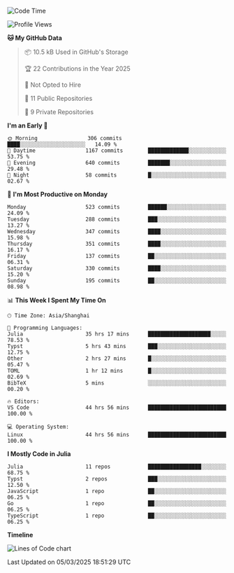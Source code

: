 <!--START_SECTION:waka-->
![Code Time](http://img.shields.io/badge/Code%20Time-287%20hrs%206%20mins-blue)

![Profile Views](http://img.shields.io/badge/Profile%20Views-46-blue)

**🐱 My GitHub Data** 

> 📦 10.5 kB Used in GitHub's Storage 
 > 
> 🏆 22 Contributions in the Year 2025
 > 
> 🚫 Not Opted to Hire
 > 
> 📜 11 Public Repositories 
 > 
> 🔑 9 Private Repositories 
 > 
**I'm an Early 🐤** 

```text
🌞 Morning                306 commits         ████░░░░░░░░░░░░░░░░░░░░░   14.09 % 
🌆 Daytime                1167 commits        █████████████░░░░░░░░░░░░   53.75 % 
🌃 Evening                640 commits         ███████░░░░░░░░░░░░░░░░░░   29.48 % 
🌙 Night                  58 commits          █░░░░░░░░░░░░░░░░░░░░░░░░   02.67 % 
```
📅 **I'm Most Productive on Monday** 

```text
Monday                   523 commits         ██████░░░░░░░░░░░░░░░░░░░   24.09 % 
Tuesday                  288 commits         ███░░░░░░░░░░░░░░░░░░░░░░   13.27 % 
Wednesday                347 commits         ████░░░░░░░░░░░░░░░░░░░░░   15.98 % 
Thursday                 351 commits         ████░░░░░░░░░░░░░░░░░░░░░   16.17 % 
Friday                   137 commits         ██░░░░░░░░░░░░░░░░░░░░░░░   06.31 % 
Saturday                 330 commits         ████░░░░░░░░░░░░░░░░░░░░░   15.20 % 
Sunday                   195 commits         ██░░░░░░░░░░░░░░░░░░░░░░░   08.98 % 
```


📊 **This Week I Spent My Time On** 

```text
🕑︎ Time Zone: Asia/Shanghai

💬 Programming Languages: 
Julia                    35 hrs 17 mins      ████████████████████░░░░░   78.53 % 
Typst                    5 hrs 43 mins       ███░░░░░░░░░░░░░░░░░░░░░░   12.75 % 
Other                    2 hrs 27 mins       █░░░░░░░░░░░░░░░░░░░░░░░░   05.47 % 
TOML                     1 hr 12 mins        █░░░░░░░░░░░░░░░░░░░░░░░░   02.69 % 
BibTeX                   5 mins              ░░░░░░░░░░░░░░░░░░░░░░░░░   00.20 % 

🔥 Editors: 
VS Code                  44 hrs 56 mins      █████████████████████████   100.00 % 

💻 Operating System: 
Linux                    44 hrs 56 mins      █████████████████████████   100.00 % 
```

**I Mostly Code in Julia** 

```text
Julia                    11 repos            █████████████████░░░░░░░░   68.75 % 
Typst                    2 repos             ███░░░░░░░░░░░░░░░░░░░░░░   12.50 % 
JavaScript               1 repo              ██░░░░░░░░░░░░░░░░░░░░░░░   06.25 % 
Go                       1 repo              ██░░░░░░░░░░░░░░░░░░░░░░░   06.25 % 
TypeScript               1 repo              ██░░░░░░░░░░░░░░░░░░░░░░░   06.25 % 
```



**Timeline**

![Lines of Code chart](https://raw.githubusercontent.com/dhtantoy/dhtantoy/main/assets/bar_graph.png)


 Last Updated on 05/03/2025 18:51:29 UTC
<!--END_SECTION:waka-->



<!--
**dhtantoy/dhtantoy** is a ✨ _special_ ✨ repository because its `README.md` (this file) appears on your GitHub profile.

Here are some ideas to get you started:

- 🔭 I’m currently working on ...
- 🌱 I’m currently learning ...
- 👯 I’m looking to collaborate on ...
- 🤔 I’m looking for help with ...
- 💬 Ask me about ...
- 📫 How to reach me: ...
- 😄 Pronouns: ...
- ⚡ Fun fact: ...
-->
